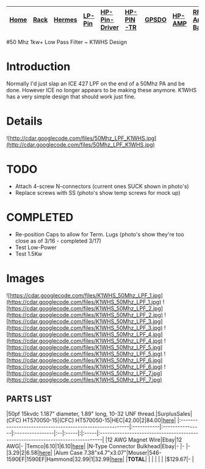 |[Home](https://code.google.com/p/cdar/wiki/Home)|[Rack](https://code.google.com/p/cdar/wiki/RackMountSystem)|[Hermes](https://code.google.com/p/cdar/wiki/HermesSetup)|[LP-Pin](https://code.google.com/p/cdar/wiki/LowPowerPinSwitchTTL)|[HP-Pin-Driver](https://code.google.com/p/cdar/wiki/PIN_SWITCH_DRIVER)|[HP-PIN-TR](https://code.google.com/p/cdar/wiki/50Mhz_1kw_Lumped_Element_PIN_SWITCH)|[GPSDO](https://code.google.com/p/cdar/wiki/GPSDO)|[HP-AMP](https://code.google.com/p/cdar/wiki/FastHighPower50MhzAmp)|[RF-Amp-Bay](https://code.google.com/p/cdar/wiki/RFAmpBay)|[Power-Bay](https://code.google.com/p/cdar/wiki/PowerBay)|[SDR-Bay](https://code.google.com/p/cdar/wiki/SDRBay)|[External](https://code.google.com/p/cdar/wiki/EnternalLinks)|
|:-----------------------------------------------|:----------------------------------------------------------|:--------------------------------------------------------|:-----------------------------------------------------------------|:---------------------------------------------------------------------|:-----------------------------------------------------------------------------------|:-------------------------------------------------|:------------------------------------------------------------------|:---------------------------------------------------------|:--------------------------------------------------------|:----------------------------------------------------|:------------------------------------------------------------|

#50 Mhz 1kw+ Low Pass Filter ~ K1WHS Design

# Introduction #

Normally I'd just slap an ICE 427 LPF on the end of a 50Mhz PA and be done.  However ICE no longer appears to be making these anymore.  K1WHS has a very simple design that should work just fine.

# Details #

![http://cdar.googlecode.com/files/50Mhz_LPF_K1WHS.jpg](http://cdar.googlecode.com/files/50Mhz_LPF_K1WHS.jpg)

# TODO #

  * Attach 4-screw N-connectors (current ones SUCK shown in photo's)
  * Replace screws with SS (photo's show temp screws for mock up)

# COMPLETED #

  * Re-position Caps to allow for Term. Lugs (photo's show they're too close as of 3/16 - completed 3/17)
  * Test Low-Power
  * Test 1.5Kw

# Images #

![https://cdar.googlecode.com/files/K1WHS_50Mhz_LPF_1.jpg](https://cdar.googlecode.com/files/K1WHS_50Mhz_LPF_1.jpg)
![https://cdar.googlecode.com/files/K1WHS_50Mhz_LPF_2.jpg](https://cdar.googlecode.com/files/K1WHS_50Mhz_LPF_2.jpg)
![https://cdar.googlecode.com/files/K1WHS_50Mhz_LPF_3.jpg](https://cdar.googlecode.com/files/K1WHS_50Mhz_LPF_3.jpg)
![https://cdar.googlecode.com/files/K1WHS_50Mhz_LPF_4.jpg](https://cdar.googlecode.com/files/K1WHS_50Mhz_LPF_4.jpg)
![https://cdar.googlecode.com/files/K1WHS_50Mhz_LPF_5.jpg](https://cdar.googlecode.com/files/K1WHS_50Mhz_LPF_5.jpg)
![https://cdar.googlecode.com/files/K1WHS_50Mhz_LPF_6.jpg](https://cdar.googlecode.com/files/K1WHS_50Mhz_LPF_6.jpg)
![https://cdar.googlecode.com/files/K1WHS_50Mhz_LPF_7.jpg](https://cdar.googlecode.com/files/K1WHS_50Mhz_LPF_7.jpg)

## PARTS LIST ##

|50pf 15kvdc 1.187" diameter, 1.89" long, 10-32 UNF thread.|SurplusSales|(CFC) HT570050-15|(CFC) HT570050-15|HEC|$42.00|2|$84.00|[here](http://www.surplussales.com/capacitors/Trans_Coup_Caps/cap_doorknob.html)|
|:---------------------------------------------------------|:-----------|:----------------|:----------------|:--|:-----|:|:-----|:-------------------------------------------------------------------------------|
|12 AWG Magnet Wire|Ebay|12 AWG|- |Temco|$6.10|1 |$6.10|[here](http://www.ebay.com/itm/Magnet-Wire-12-AWG-Gauge-Enameled-Copper-4oz-12-5ft-200C-Magnetic-Coil-Winding-/251059969039?pt=LH_DefaultDomain_0&hash=item3a74571c0f)|
|N-Type Connector Bulkhead|Ebay|- |- |- |$3.29|2 |$6.58|[here](http://cgi.ebay.com/ws/eBayISAPI.dll?ViewItem&item=370658907688&ssPageName=ADME:L:OU:US:3160)|
|Alum Case 7.38"x4.7"x3.07"|Mouser|546-1590EF|1590EF|Hammond|$32.99|1 |$32.99|[here](http://www.mouser.com/ProductDetail/Hammond-Manufacturing/1590EF/?qs=sGAEpiMZZMsrGrAVj6eTvYHXIhi3B2FeyZoATIcNtTE%3d0)|
|**TOTAL**|  |  |  |  |  |  |$129.67|- |